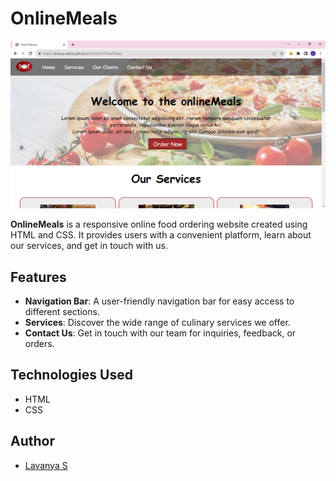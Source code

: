 # OnlineMeals
![OnlineMeals Preview](img/OnlineMeals.PNG)

**OnlineMeals** is a responsive online food ordering website created using HTML and CSS. It provides users with a convenient platform, learn about our services, and get in touch with us.

## Features

- **Navigation Bar**: A user-friendly navigation bar for easy access to different sections.
- **Services**: Discover the wide range of culinary services we offer.
- **Contact Us**: Get in touch with our team for inquiries, feedback, or orders.

 ## Technologies Used

- HTML
- CSS

 ## Author

- [Lavanya S](https://github.com/Lavanya-Sathya)
